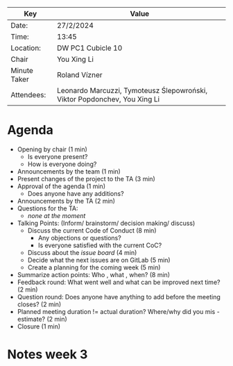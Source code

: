 | Key          | Value                                                                     |
|--------------|---------------------------------------------------------------------------|
| Date:        | 27/2/2024                                                                 |
| Time:        | 13:45                                                                     |
| Location:    | DW PC1 Cubicle 10                                                         |
| Chair        | You Xing Li                                                               |
| Minute Taker | Roland Vízner                                                             |
| Attendees:   | Leonardo Marcuzzi, Tymoteusz Ślepowroński, Viktor Popdonchev, You Xing Li |

# Agenda
- Opening by chair (1 min)
    - Is everyone present?
    - How is everyone doing?
- Announcements by the team (1 min)
- Present changes of the project to the TA (3 min)
- Approval of the agenda (1 min)
    - Does anyone have any additions?
- Announcements by the TA (2 min)
- Questions for the TA:
    - _none at the moment_
- Talking Points: (Inform/ brainstorm/ decision making/ discuss)
    - Discuss the current Code of Conduct (8 min)
        - Any objections or questions?
        - Is everyone satisfied with the current CoC?
    - Discuss about the _issue board_ (4 min)
    - Decide what the next issues are on GitLab (5 min)
    - Create a planning for the coming week (5 min)
- Summarize action points: Who , what , when? (8 min)
- Feedback round: What went well and what can be improved next time? (2 min)
- Question round: Does anyone have anything to add before the meeting closes? (2 min)
- Planned meeting duration != actual duration? Where/why did you mis -estimate? (2 min)
- Closure (1 min)
# Notes week 3
